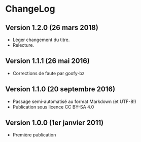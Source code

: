 ChangeLog 
=========

Version 1.2.0 (26 mars 2018)
----------------------------------
* Léger changement du titre.
* Relecture.

Version 1.1.1 (26 mai 2016)
----------------------------------
* Corrections de faute par goofy-bz

Version 1.1.0 (20 septembre 2016) 
---------------------------------
* Passage semi-automatisé au format Markdown (et UTF-8!)
* Publication sous licence CC BY-SA 4.0

Version 1.0.0 (1er janvier 2011) 
--------------------------------
* Première publication
